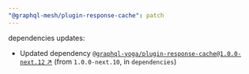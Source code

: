 ```yaml
---
"@graphql-mesh/plugin-response-cache": patch
---
```

dependencies updates:
  - Updated dependency [`@graphql-yoga/plugin-response-cache@1.0.0-next.12` ↗︎](https://www.npmjs.com/package/@graphql-yoga/plugin-response-cache/v/1.0.0) (from `1.0.0-next.10`, in `dependencies`)
